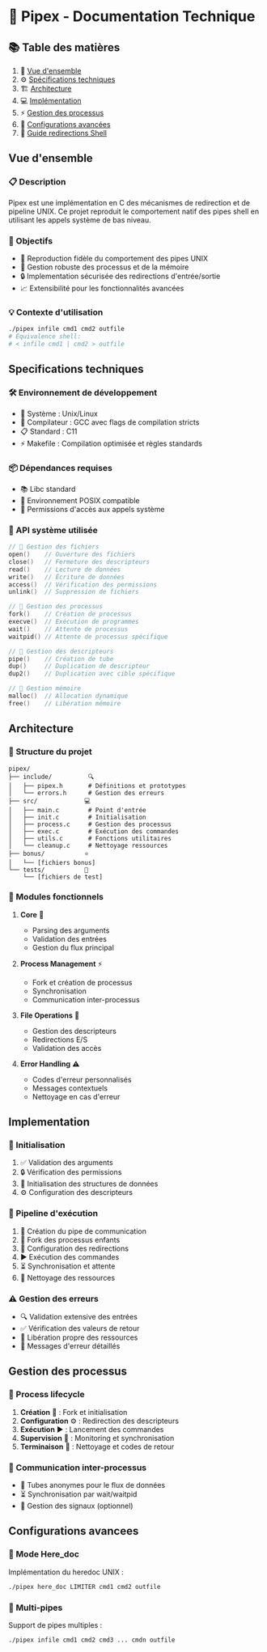 # 🚀 Pipex - Documentation Technique

## 📚 Table des matières
1. 🎯 [Vue d'ensemble](#vue-densemble)
2. ⚙️ [Spécifications techniques](#specifications-techniques)
3. 🏗️ [Architecture](#architecture)
4. 💻 [Implémentation](#implementation)
5. ⚡ [Gestion des processus](#gestion-des-processus)
6. 🔧 [Configurations avancées](#configurations-avancees)
7. 📎 [Guide redirections Shell](https://github.com/Xxzer042xX/42-Common-Core/blob/main/pipex/docs/shell-redirections-readme.md)

## Vue d'ensemble

### 📋 Description
Pipex est une implémentation en C des mécanismes de redirection et de pipeline UNIX. Ce projet reproduit le comportement natif des pipes shell en utilisant les appels système de bas niveau.

### 🎯 Objectifs
- 🔄 Reproduction fidèle du comportement des pipes UNIX
- 💪 Gestion robuste des processus et de la mémoire
- 🔒 Implementation sécurisée des redirections d'entrée/sortie
- 📈 Extensibilité pour les fonctionnalités avancées

### 💡 Contexte d'utilisation
```bash
./pipex infile cmd1 cmd2 outfile
# Équivalence shell:
# < infile cmd1 | cmd2 > outfile
```

## Specifications techniques

### 🛠️ Environnement de développement
- 🐧 Système : Unix/Linux
- 🔨 Compilateur : GCC avec flags de compilation stricts
- 📋 Standard : C11
- ⚡ Makefile : Compilation optimisée et règles standards

### 📦 Dépendances requises
- 📚 Libc standard
- 🔄 Environnement POSIX compatible
- 🔑 Permissions d'accès aux appels système

### 🔧 API système utilisée
```c
// 📂 Gestion des fichiers
open()    // Ouverture des fichiers
close()   // Fermeture des descripteurs
read()    // Lecture de données
write()   // Écriture de données
access()  // Vérification des permissions
unlink()  // Suppression de fichiers

// 🔄 Gestion des processus
fork()    // Création de processus
execve()  // Exécution de programmes
wait()    // Attente de processus
waitpid() // Attente de processus spécifique

// 🔌 Gestion des descripteurs
pipe()    // Création de tube
dup()     // Duplication de descripteur
dup2()    // Duplication avec cible spécifique

// 💾 Gestion mémoire
malloc()  // Allocation dynamique
free()    // Libération mémoire
```

## Architecture

### 📁 Structure du projet
```
pipex/
├── include/          🔍
│   ├── pipex.h       # Définitions et prototypes
│   └── errors.h      # Gestion des erreurs
├── src/             💻
│   ├── main.c        # Point d'entrée
│   ├── init.c        # Initialisation
│   ├── process.c     # Gestion des processus
│   ├── exec.c        # Exécution des commandes
│   ├── utils.c       # Fonctions utilitaires
│   └── cleanup.c     # Nettoyage ressources
├── bonus/           ⭐
│   └── [fichiers bonus]
└── tests/           🧪
    └── [fichiers de test]
```

### 🔨 Modules fonctionnels
1. **Core** 🎯
   - Parsing des arguments
   - Validation des entrées
   - Gestion du flux principal

2. **Process Management** ⚡
   - Fork et création de processus
   - Synchronisation
   - Communication inter-processus

3. **File Operations** 📂
   - Gestion des descripteurs
   - Redirections E/S
   - Validation des accès

4. **Error Handling** ⚠️
   - Codes d'erreur personnalisés
   - Messages contextuels
   - Nettoyage en cas d'erreur

## Implementation

### 🚦 Initialisation
1. ✅ Validation des arguments
2. 🔒 Vérification des permissions
3. 🔧 Initialisation des structures de données
4. ⚙️ Configuration des descripteurs

### 🔄 Pipeline d'exécution
1. 🌟 Création du pipe de communication
2. 🔄 Fork des processus enfants
3. 🔌 Configuration des redirections
4. ▶️ Exécution des commandes
5. ⏳ Synchronisation et attente
6. 🧹 Nettoyage des ressources

### ⚠️ Gestion des erreurs
- 🔍 Validation extensive des entrées
- ✅ Vérification des valeurs de retour
- 🧹 Libération propre des ressources
- 📝 Messages d'erreur détaillés

## Gestion des processus

### 🔄 Process lifecycle
1. **Création** 🔨 : Fork et initialisation
2. **Configuration** ⚙️ : Redirection des descripteurs
3. **Exécution** ▶️ : Lancement des commandes
4. **Supervision** 👀 : Monitoring et synchronisation
5. **Terminaison** 🏁 : Nettoyage et codes de retour

### 🔄 Communication inter-processus
- 📡 Tubes anonymes pour le flux de données
- ⏳ Synchronisation par wait/waitpid
- 🔔 Gestion des signaux (optionnel)

## Configurations avancees

### 📝 Mode Here_doc
Implémentation du heredoc UNIX :
```bash
./pipex here_doc LIMITER cmd1 cmd2 outfile
```

### 🔗 Multi-pipes
Support de pipes multiples :
```bash
./pipex infile cmd1 cmd2 cmd3 ... cmdn outfile
```
